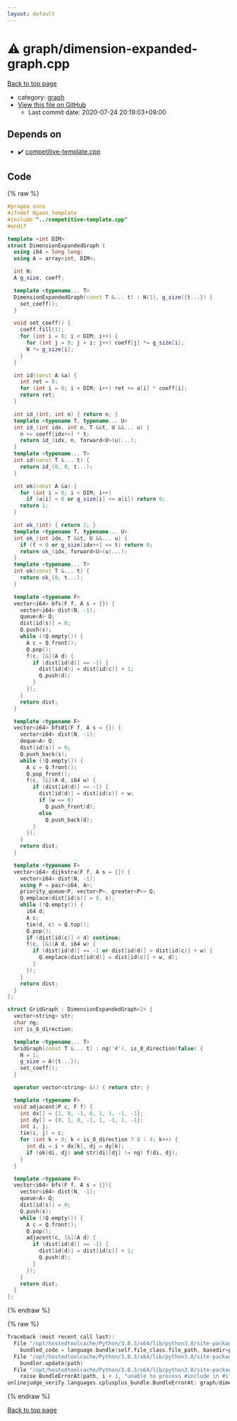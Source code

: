 ```yaml
---
layout: default
---
```


<!-- mathjax config similar to math.stackexchange -->
<script type="text/javascript" async
  src="https://cdnjs.cloudflare.com/ajax/libs/mathjax/2.7.5/MathJax.js?config=TeX-MML-AM_CHTML">
</script>
<script type="text/x-mathjax-config">
  MathJax.Hub.Config({
    TeX: { equationNumbers: { autoNumber: "AMS" }},
    tex2jax: {
      inlineMath: [ ['$','$'] ],
      processEscapes: true
    },
    "HTML-CSS": { matchFontHeight: false },
    displayAlign: "left",
    displayIndent: "2em"
  });
</script>

<script type="text/javascript" src="https://cdnjs.cloudflare.com/ajax/libs/jquery/3.4.1/jquery.min.js"></script>
<script src="https://cdn.jsdelivr.net/npm/jquery-balloon-js@1.1.2/jquery.balloon.min.js" integrity="sha256-ZEYs9VrgAeNuPvs15E39OsyOJaIkXEEt10fzxJ20+2I=" crossorigin="anonymous"></script>
<script type="text/javascript" src="../../assets/js/copy-button.js"></script>
<link rel="stylesheet" href="../../assets/css/copy-button.css" />


# :warning: graph/dimension-expanded-graph.cpp

<a href="../../index.html">Back to top page</a>

* category: <a href="../../index.html#f8b0b924ebd7046dbfa85a856e4682c8">graph</a>
* <a href="{{ site.github.repository_url }}/blob/master/graph/dimension-expanded-graph.cpp">View this file on GitHub</a>
    - Last commit date: 2020-07-24 20:19:03+09:00




## Depends on

* :heavy_check_mark: <a href="../competitive-template.cpp.html">competitive-template.cpp</a>


## Code

<a id="unbundled"></a>
{% raw %}
```cpp
#pragma once
#ifndef Nyaan_template
#include "../competitive-template.cpp"
#endif

template <int DIM>
struct DimensionExpandedGraph {
  using i64 = long long;
  using A = array<int, DIM>;

  int N;
  A g_size, coeff;

  template <typename... T>
  DimensionExpandedGraph(const T &... t) : N(1), g_size({t...}) {
    set_coeff();
  }

  void set_coeff() {
    coeff.fill(1);
    for (int i = 0; i < DIM; i++) {
      for (int j = 0; j < i; j++) coeff[j] *= g_size[i];
      N *= g_size[i];
    }
  }

  int id(const A &a) {
    int ret = 0;
    for (int i = 0; i < DIM; i++) ret += a[i] * coeff[i];
    return ret;
  }

  int id_(int, int n) { return n; }
  template <typename T, typename... U>
  int id_(int idx, int n, T &&t, U &&... u) {
    n += coeff[idx++] * t;
    return id_(idx, n, forward<U>(u)...);
  }
  template <typename... T>
  int id(const T &... t) {
    return id_(0, 0, t...);
  }

  int ok(const A &a) {
    for (int i = 0; i < DIM; i++)
      if (a[i] < 0 or g_size[i] <= a[i]) return 0;
    return 1;
  }

  int ok_(int) { return 1; }
  template <typename T, typename... U>
  int ok_(int idx, T &&t, U &&... u) {
    if (t < 0 or g_size[idx++] <= t) return 0;
    return ok_(idx, forward<U>(u)...);
  }
  template <typename... T>
  int ok(const T &... t) {
    return ok_(0, t...);
  }

  template <typename F>
  vector<i64> bfs(F f, A s = {}) {
    vector<i64> dist(N, -1);
    queue<A> Q;
    dist[id(s)] = 0;
    Q.push(s);
    while (!Q.empty()) {
      A c = Q.front();
      Q.pop();
      f(c, [&](A d) {
        if (dist[id(d)] == -1) {
          dist[id(d)] = dist[id(c)] + 1;
          Q.push(d);
        }
      });
    }
    return dist;
  }

  template <typename F>
  vector<i64> bfs01(F f, A s = {}) {
    vector<i64> dist(N, -1);
    deque<A> Q;
    dist[id(s)] = 0;
    Q.push_back(s);
    while (!Q.empty()) {
      A c = Q.front();
      Q.pop_front();
      f(c, [&](A d, i64 w) {
        if (dist[id(d)] == -1) {
          dist[id(d)] = dist[id(c)] + w;
          if (w == 0)
            Q.push_front(d);
          else
            Q.push_back(d);
        }
      });
    }
    return dist;
  }

  template <typename F>
  vector<i64> dijkstra(F f, A s = {}) {
    vector<i64> dist(N, -1);
    using P = pair<i64, A>;
    priority_queue<P, vector<P>, greater<P>> Q;
    Q.emplace(dist[id(s)] = 0, s);
    while (!Q.empty()) {
      i64 d;
      A c;
      tie(d, c) = Q.top();
      Q.pop();
      if (dist[id(c)] < d) continue;
      f(c, [&](A d, i64 w) {
        if (dist[id(d)] == -1 or dist[id(d)] > dist[id(c)] + w) {
          Q.emplace(dist[id(d)] = dist[id(c)] + w, d);
        }
      });
    }
    return dist;
  }
};

struct GridGraph : DimensionExpandedGraph<2> {
  vector<string> str;
  char ng;
  int is_8_direction;

  template <typename... T>
  GridGraph(const T &... t) : ng('#'), is_8_direction(false) {
    N = 1;
    g_size = A({t...});
    set_coeff();
  }

  operator vector<string> &() { return str; }

  template <typename F>
  void adjacent(P c, F f) {
    int dx[] = {1, 0, -1, 0, 1, 1, -1, -1};
    int dy[] = {0, 1, 0, -1, 1, -1, 1, -1};
    int i, j;
    tie(i, j) = c;
    for (int k = 0; k < is_8_direction ? 8 : 4; k++) {
      int di = i + dx[k], dj = dy[k];
      if (ok(di, dj) and str[di][dj] != ng) f(di, dj);
    }
  }

  template <typename F>
  vector<i64> bfs(F f, A s = {}){
    vector<i64> dist(N, -1);
    queue<A> Q;
    dist[id(s)] = 0;
    Q.push(s);
    while (!Q.empty()) {
      A c = Q.front();
      Q.pop();
      adjacent(c, [&](A d) {
        if (dist[id(d)] == -1) {
          dist[id(d)] = dist[id(c)] + 1;
          Q.push(d);
        }
      });
    }
    return dist;
  }
};
```
{% endraw %}

<a id="bundled"></a>
{% raw %}
```cpp
Traceback (most recent call last):
  File "/opt/hostedtoolcache/Python/3.8.3/x64/lib/python3.8/site-packages/onlinejudge_verify/docs.py", line 349, in write_contents
    bundled_code = language.bundle(self.file_class.file_path, basedir=pathlib.Path.cwd())
  File "/opt/hostedtoolcache/Python/3.8.3/x64/lib/python3.8/site-packages/onlinejudge_verify/languages/cplusplus.py", line 185, in bundle
    bundler.update(path)
  File "/opt/hostedtoolcache/Python/3.8.3/x64/lib/python3.8/site-packages/onlinejudge_verify/languages/cplusplus_bundle.py", line 306, in update
    raise BundleErrorAt(path, i + 1, "unable to process #include in #if / #ifdef / #ifndef other than include guards")
onlinejudge_verify.languages.cplusplus_bundle.BundleErrorAt: graph/dimension-expanded-graph.cpp: line 3: unable to process #include in #if / #ifdef / #ifndef other than include guards

```
{% endraw %}

<a href="../../index.html">Back to top page</a>

